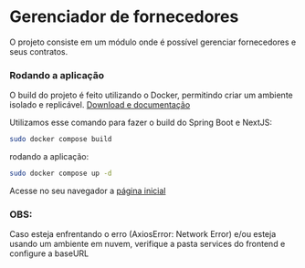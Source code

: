 # Gerenciador de fornecedores

O projeto consiste em um módulo onde é possível gerenciar fornecedores e seus contratos.

### Rodando a aplicação

O build do projeto é feito utilizando o Docker, permitindo criar um ambiente isolado e replicável.
[Download e documentação](https://www.docker.com/)

Utilizamos esse comando para fazer o build do Spring Boot e NextJS:

```bash
sudo docker compose build
```

rodando a aplicação:

```bash
sudo docker compose up -d
```

Acesse no seu navegador a [página inicial](http://localhost:3000) 
### OBS:
Caso esteja enfrentando o erro (AxiosError: Network Error) e/ou esteja usando um ambiente em nuvem, verifique a pasta services do frontend e configure a baseURL

